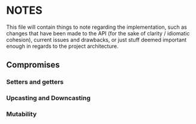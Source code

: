 # NOTES
This file will contain things to note regarding the implementation, such as changes that have been made to the API (for the sake of clarity / idiomatic cohesion), current issues and drawbacks, or just stuff deemed important enough in regards to the project architecture.

## Compromises 
### Setters and getters
### Upcasting and Downcasting
### Mutability

